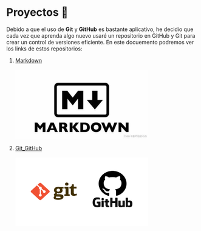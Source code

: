 # Proyectos :closed_book:

Debido a que el uso de **Git** y **GitHub** es bastante aplicativo, he decidio que cada vez que aprenda algo nuevo usaré un repositorio en GitHub y Git para crear un control de versiones eficiente. En este docuemento podremos ver los links de estos repositorios:

1. [Markdown](https://GitHub.com/joaoaquispe2/Markdown)  
<br><img src = Images/Proyectos/Markdown.jpeg height = 180 width=350>

1. [Git_GitHub](https://GitHub.com/joaoaquispe2/Git_GitHub)  
<br><img src = Images/Proyectos/Git_GitHub.png height = 180 width=350>